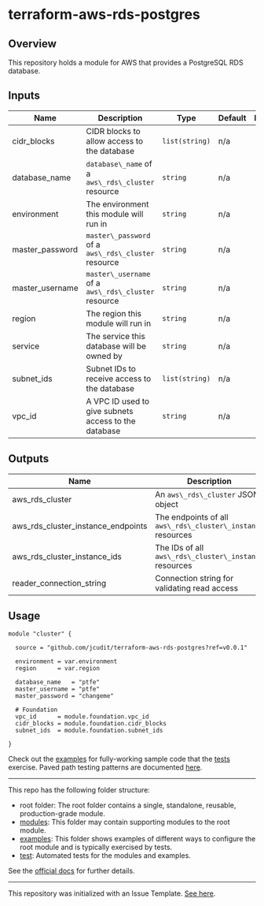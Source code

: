 # terraform-aws-rds-postgres

## Overview

This repository holds a module for AWS that provides a PostgreSQL RDS database.

## Inputs

| Name | Description | Type | Default | Required |
|------|-------------|------|---------|:-----:|
| cidr\_blocks | CIDR blocks to allow access to the database | `list(string)` | n/a | yes |
| database\_name | `database\_name` of a `aws\_rds\_cluster` resource | `string` | n/a | yes |
| environment | The environment this module will run in | `string` | n/a | yes |
| master\_password | `master\_password` of a `aws\_rds\_cluster` resource | `string` | n/a | yes |
| master\_username | `master\_username` of a `aws\_rds\_cluster` resource | `string` | n/a | yes |
| region | The region this module will run in | `string` | n/a | yes |
| service | The service this database will be owned by | `string` | n/a | yes |
| subnet\_ids | Subnet IDs to receive access to the database | `list(string)` | n/a | yes |
| vpc\_id | A VPC ID used to give subnets access to the database | `string` | n/a | yes |

## Outputs

| Name | Description |
|------|-------------|
| aws\_rds\_cluster | An `aws\_rds\_cluster` JSON object |
| aws\_rds\_cluster\_instance\_endpoints | The endpoints of all `aws\_rds\_cluster\_instance` resources |
| aws\_rds\_cluster\_instance\_ids | The IDs of all `aws\_rds\_cluster\_instance` resources |
| reader\_connection\_string | Connection string for validating read access |

## Usage

```hcl
module "cluster" {

  source = "github.com/jcudit/terraform-aws-rds-postgres?ref=v0.0.1"

  environment = var.environment
  region      = var.region

  database_name   = "ptfe"
  master_username = "ptfe"
  master_password = "changeme"

  # Foundation
  vpc_id      = module.foundation.vpc_id
  cidr_blocks = module.foundation.cidr_blocks
  subnet_ids  = module.foundation.subnet_ids

}
```

Check out the [examples](../examples) for fully-working sample code that the [tests](../test) exercise. Paved path testing patterns are documented [here](https://github.com/github/terraform-enterprise/blob/master/docs/modules.md#testing).

---

This repo has the following folder structure:

* root folder: The root folder contains a single, standalone, reusable, production-grade module.
* [modules](./modules): This folder may contain supporting modules to the root module.
* [examples](./examples): This folder shows examples of different ways to configure the root module and is typically exercised by tests.
* [test](./test): Automated tests for the modules and examples.

See the [official docs](https://www.terraform.io/docs/modules/index.html) for further details.

---

This repository was initialized with an Issue Template.
[See here](https://github.com/github/terraform-aws-rds-postgres/issues/new/choose).
